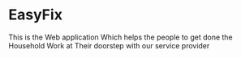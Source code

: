 # EasyFix
This is the Web application Which helps the people to get done the Household Work at Their doorstep with our service provider
